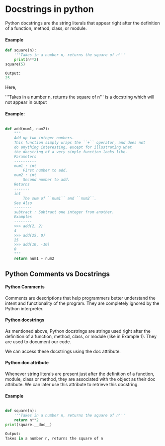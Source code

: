 # Docstrings in python
Python docstrings are the string literals that appear right after the definition of a function, method, class, or module.

#### Example
```python
def square(n):
    '''Takes in a number n, returns the square of n'''
    print(n**2)
square(5)

Output:
25
```
Here,

'''Takes in a number n, returns the square of n''' is a docstring which will not appear in output


#### Example:
```python

def add(num1, num2):
    """
    Add up two integer numbers.
    This function simply wraps the ``+`` operator, and does not
    do anything interesting, except for illustrating what
    the docstring of a very simple function looks like.
    Parameters
    ----------
    num1 : int
        First number to add.
    num2 : int
        Second number to add.
    Returns
    -------
    int
        The sum of ``num1`` and ``num2``.
    See Also
    --------
    subtract : Subtract one integer from another.
    Examples
    --------
    >>> add(2, 2)
    4
    >>> add(25, 0)
    25
    >>> add(10, -10)
    0
    """
    return num1 + num2
```
## Python Comments vs Docstrings
#### Python Comments
Comments are descriptions that help programmers better understand the intent and functionality of the program. They are completely ignored by the Python interpreter.

#### Python docstrings
As mentioned above, Python docstrings are strings used right after the definition of a function, method, class, or module (like in Example 1). They are used to document our code.

We can access these docstrings using the doc attribute.

#### Python doc attribute
Whenever string literals are present just after the definition of a function, module, class or method, they are associated with the object as their doc attribute. We can later use this attribute to retrieve this docstring.

#### Example
```python

def square(n):
    '''Takes in a number n, returns the square of n'''
    return n**2
print(square.__doc__)

Output:
Takes in a number n, returns the square of n
```
